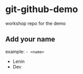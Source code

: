# git-github-demo

workshop repo for the demo

## Add your name

example: `- <name>`

- Lenin
- Dev
